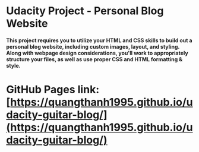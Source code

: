 # Udacity Project - Personal Blog Website

#### This project requires you to utilize your HTML and CSS skills to build out a personal blog website, including custom images, layout, and styling. Along with webpage design considerations, you'll work to appropriately structure your files, as well as use proper CSS and HTML formatting & style.

# GitHub Pages link: [https://quangthanh1995.github.io/udacity-guitar-blog/](https://quangthanh1995.github.io/udacity-guitar-blog/)
